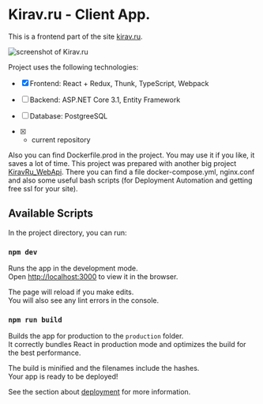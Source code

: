 # Kirav.ru - Client App. 
This is a frontend part of the site [kirav.ru](https://kirav.ru/). 

![screenshot of Kirav.ru](https://kirav.ru/images/articles/images_for_github/kiravru/20220723070133screen_kirav_ru-min.jpg)

Project uses the following technologies:
- [x] Frontend: React + Redux, Thunk, TypeScript, Webpack
- [ ] Backend: ASP.NET Core 3.1, Entity Framework
- [ ] Database: PostgreeSQL

- [x] - current repository

Also you can find Dockerfile.prod in the project. You may use it if you like, it saves a lot of time.
This project was prepared with another big project [KiravRu_WebApi](https://github.com/NikitaKirav/KiravRu_WebApi). There you can find a file docker-compose.yml, nginx.conf and also some useful bash scripts (for Deployment Automation and getting free ssl for your site).

## Available Scripts

In the project directory, you can run:

### `npm dev`

Runs the app in the development mode.\
Open [http://localhost:3000](http://localhost:3000) to view it in the browser.

The page will reload if you make edits.\
You will also see any lint errors in the console.

### `npm run build`

Builds the app for production to the `production` folder.\
It correctly bundles React in production mode and optimizes the build for the best performance.

The build is minified and the filenames include the hashes.\
Your app is ready to be deployed!

See the section about [deployment](https://facebook.github.io/create-react-app/docs/deployment) for more information.